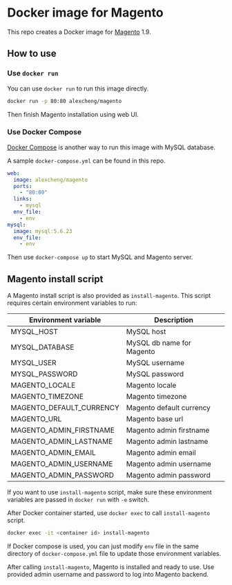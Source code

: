 # Docker image for Magento

This repo creates a Docker image for [Magento](http://magento.com/) 1.9.

## How to use

### Use `docker run`

You can use `docker run` to run this image directly.

```bash
docker run -p 80:80 alexcheng/magento
```

Then finish Magento installation using web UI.

### Use Docker Compose

[Docker Compose](https://docs.docker.com/compose/) is another way to run this image with MySQL database.

A sample `docker-compose.yml` can be found in this repo.

```yaml
web:
  image: alexcheng/magento
  ports:
    - "80:80"
  links:
    - mysql
  env_file:
    - env
mysql:
  image: mysql:5.6.23
  env_file:
    - env
```

Then use `docker-compose up` to start MySQL and Magento server.

## Magento install script

A Magento install script is also provided as `install-magento`. This script requires certain environment variables to run:

Environment variable      | Description
--------------------      | -----------
MYSQL_HOST                | MySQL host
MYSQL_DATABASE            | MySQL db name for Magento
MYSQL_USER                | MySQL username
MYSQL_PASSWORD            | MySQL password
MAGENTO_LOCALE            | Magento locale
MAGENTO_TIMEZONE          | Magento timezone
MAGENTO_DEFAULT_CURRENCY  | Magento default currency
MAGENTO_URL               | Magento base url
MAGENTO_ADMIN_FIRSTNAME   | Magento admin firstname
MAGENTO_ADMIN_LASTNAME    | Magento admin lastname
MAGENTO_ADMIN_EMAIL       | Magento admin email
MAGENTO_ADMIN_USERNAME    | Magento admin username
MAGENTO_ADMIN_PASSWORD    | Magento admin password

If you want to use `install-magento` script, make sure these environment variables are passed in `docker run` with `-e` switch.

After Docker container started, use `docker exec` to call `install-magento` script.

```bash
docker exec -it <container id> install-magento
```

If Docker compose is used, you can just modify `env` file in the same directory of `docker-compose.yml` file to update those environment variables.

After calling `install-magento`, Magento is installed and ready to use. Use provided admin username and password to log into Magento backend.
